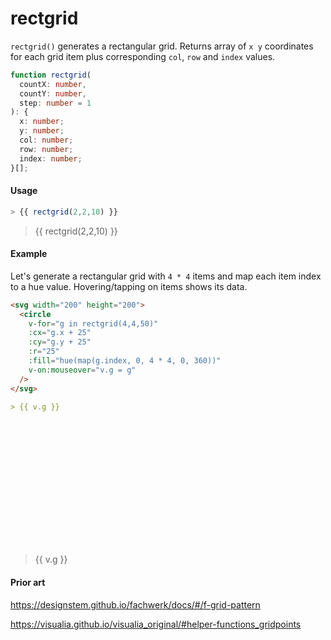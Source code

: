 # rectgrid

`rectgrid()` generates a rectangular grid. Returns array of `x y` coordinates for each grid item plus corresponding `col`, `row` and `index` values.

```ts
function rectgrid(
  countX: number,
  countY: number,
  step: number = 1
): {
  x: number;
  y: number;
  col: number;
  row: number;
  index: number;
}[];
```

#### Usage

```ts
> {{ rectgrid(2,2,10) }}
```

<blockquote style="white-space: pre">{{ rectgrid(2,2,10) }}</blockquote>

#### Example

Let's generate a rectangular grid with `4 * 4` items and map each item index to a hue value. Hovering/tapping on items shows its data.

```md
<svg width="200" height="200">
  <circle
    v-for="g in rectgrid(4,4,50)"
    :cx="g.x + 25"
    :cy="g.y + 25"
    :r="25"
    :fill="hue(map(g.index, 0, 4 * 4, 0, 360))"
    v-on:mouseover="v.g = g"
  />
</svg>

> {{ v.g }}
```

<svg width="200" height="200">
  <circle
    v-for="g in rectgrid(4,4,50)"
    :cx="g.x + 25"
    :cy="g.y + 25"
    :r="25"
    :fill="hue(map(g.index, 0, 4 * 4, 0, 360))"
    v-on:mouseover="v.g = g"
  />
</svg>

> {{ v.g }}

#### Prior art

https://designstem.github.io/fachwerk/docs/#/f-grid-pattern

https://visualia.github.io/visualia_original/#helper-functions_gridpoints
